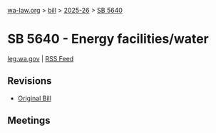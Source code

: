 [wa-law.org](/) > [bill](/bill/) > [2025-26](/bill/2025-26/) > [SB 5640](/bill/2025-26/sb/5640/)

# SB 5640 - Energy facilities/water
[leg.wa.gov](https://app.leg.wa.gov/billsummary?BillNumber=5640&Year=2025&Initiative=false) | [RSS Feed](./rss.xml)

## Revisions
* [Original Bill](1/)

## Meetings
